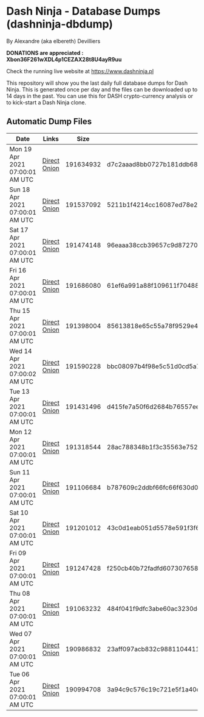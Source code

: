 # Dash Ninja - Database Dumps (dashninja-dbdump)
By Alexandre (aka elbereth) Devilliers

**DONATIONS are appreciated : Xbon36F261wXDL4p1CEZAX28t8U4ayR9uu**

Check the running live website at https://www.dashninja.pl

This repository will show you the last daily full database dumps for Dash Ninja. This is generated once per day and the files can be downloaded up to 14 days in the past.
You can use this for DASH crypto-currency analysis or to kick-start a Dash Ninja clone.


## Automatic Dump Files
| Date | Links | Size | SHA256 |
|--|--|--|--|
| Mon 19 Apr 2021 07:00:01 AM UTC | [Direct](https://oshi.at/rskpko) [Onion](http://oshiatwowvdbshka.onion/rskpko) | 191634932 | d7c2aaad8bb0727b181ddb68a346d13e73763b25d382ca7734e8adfea05101e4 | 
| Sun 18 Apr 2021 07:00:01 AM UTC | [Direct](https://oshi.at/ydPphr) [Onion](http://oshiatwowvdbshka.onion/ydPphr) | 191537092 | 5211b1f4214cc16087ed78e2383a782c062efbcd3beb0699c08b929df2624445 | 
| Sat 17 Apr 2021 07:00:01 AM UTC | [Direct](https://oshi.at/AVBwHT) [Onion](http://oshiatwowvdbshka.onion/AVBwHT) | 191474148 | 96eaaa38ccb39657c9d8727007ad2e5c51c99783ef77ba3e1fb202343d9c6e2d | 
| Fri 16 Apr 2021 07:00:01 AM UTC | [Direct](https://oshi.at/HoNxqt) [Onion](http://oshiatwowvdbshka.onion/HoNxqt) | 191686080 | 61ef6a991a88f109611f70488f5335a8ce50deb7ad7608fe3a2613a794f968d8 | 
| Thu 15 Apr 2021 07:00:01 AM UTC | [Direct](https://oshi.at/gPPLQA) [Onion](http://oshiatwowvdbshka.onion/gPPLQA) | 191398004 | 85613818e65c55a78f9529e437d1a8a1a53de04642840cdd3259ff7b62110c2e | 
| Wed 14 Apr 2021 07:00:02 AM UTC | [Direct](https://oshi.at/eHKdXw) [Onion](http://oshiatwowvdbshka.onion/eHKdXw) | 191590228 | bbc08097b4f98e5c51d0cd5a7dcb775bf3087662836782be0829e5f8e3e457ad | 
| Tue 13 Apr 2021 07:00:01 AM UTC | [Direct](https://oshi.at/pmbYuR) [Onion](http://oshiatwowvdbshka.onion/pmbYuR) | 191431496 | d415fe7a50f6d2684b76557ee52a085b15878ce400fe8e177a8d4567eeec2b70 | 
| Mon 12 Apr 2021 07:00:01 AM UTC | [Direct](https://oshi.at/munrVZ) [Onion](http://oshiatwowvdbshka.onion/munrVZ) | 191318544 | 28ac788348b1f3c35563e752db2ce27ca62db2d025524f0646430f2cca4e7c7b | 
| Sun 11 Apr 2021 07:00:01 AM UTC | [Direct](https://oshi.at/xaGjqH) [Onion](http://oshiatwowvdbshka.onion/xaGjqH) | 191106684 | b787609c2ddbf66fc66f630d0b9ac468110f732a60620f046fab0e4c56e9814e | 
| Sat 10 Apr 2021 07:00:01 AM UTC | [Direct](https://oshi.at/gPLcUp) [Onion](http://oshiatwowvdbshka.onion/gPLcUp) | 191201012 | 43c0d1eab051d5578e591f3f65458f9b3a5d43a13a8bd2277b5998c4e0bef801 | 
| Fri 09 Apr 2021 07:00:01 AM UTC | [Direct]() [Onion]() | 191247428 | f250cb40b72fadfd6073076586a754ed42b8499380d97784a277d52578db5119 | 
| Thu 08 Apr 2021 07:00:01 AM UTC | [Direct](https://oshi.at/gdZFpb) [Onion](http://oshiatwowvdbshka.onion/gdZFpb) | 191063232 | 484f041f9dfc3abe60ac3230dc07fe467de7a1f981918e7531e73893bdaac6b9 | 
| Wed 07 Apr 2021 07:00:01 AM UTC | [Direct](https://oshi.at/AjKgjy) [Onion](http://oshiatwowvdbshka.onion/AjKgjy) | 190986832 | 23aff097acb832c9881104411ac935eee115015e69d6ecf879082d65b3785349 | 
| Tue 06 Apr 2021 07:00:01 AM UTC | [Direct](https://oshi.at/eqmkMZ) [Onion](http://oshiatwowvdbshka.onion/eqmkMZ) | 190994708 | 3a94c9c576c19c721e5f1a40dbaa17f174d6e9c2d8fb737f7d6218382e43df9f | 
